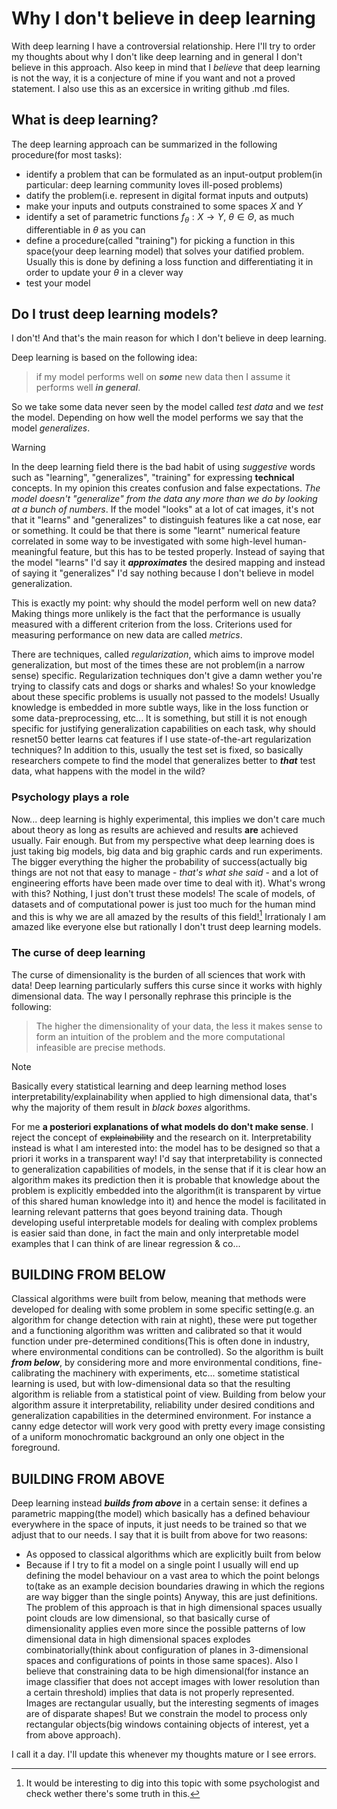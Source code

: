 # Why I don't believe in deep learning

With deep learning I have a controversial relationship. Here I'll try to order my thoughts about why I don't like deep learning and
in general I don't believe in this approach. Also keep in mind that I _believe_ that deep learning is not the way, it is a conjecture of mine if you want and not a proved statement. I also use this as an excersice in writing github .md files.

## What is deep learning?

The deep learning approach can be summarized in the following procedure(for most tasks):

- identify a problem that can be formulated as an input-output problem(in particular: deep learning community loves ill-posed problems)
- datify the problem(i.e. represent in digital format inputs and outputs)
- make your inputs and outputs constrained to some spaces $X$ and $Y$
- identify a set of parametric functions $f_{\theta}: X \to Y$, $\theta \in \Theta$, as much differentiable in $\theta$ as you can
- define a procedure(called "training") for picking a function in this space(your deep learning model) that solves your datified problem. Usually this is done by defining a loss function and differentiating it in order to update your $\theta$ in a clever way
- test your model

## Do I trust deep learning models?

I don't! And that's the main reason for which I don't believe in deep learning.

Deep learning is based on the following idea:

> if my model performs well on **_some_** new data then I assume it performs well **_in general_**.

So we take some data never seen by the model called _test data_ and we _test_ the model. Depending on how well the model performs we say that the model _generalizes_.

> [!WARNING]
> In the deep learning field there is the bad habit of using _suggestive_ words such as "learning", "generalizes", "training" for expressing **technical** concepts. In my opinion this creates confusion and false expectations. _The model doesn't "generalize" from the data any more than we do by looking at a bunch of numbers_. If the model "looks" at a lot of cat images, it's not that it "learns" and "generalizes" to distinguish features like a cat nose, ear or something. It could be that there is some "learnt" numerical feature correlated in some way to be investigated with some high-level human-meaningful feature, but this has to be tested properly. Instead of saying that the model "learns" I'd say it **_approximates_** the desired mapping and instead of saying it "generalizes" I'd say nothing because I don't believe in model generalization.

This is exactly my point: why should the model perform well on new data? Making things more unlikely is the fact that the performance is usually measured with a different criterion from the loss. Criterions used for measuring performance on new data are called _metrics_.

There are techniques, called _regularization_, which aims to improve model generalization, but most of the times these are not problem(in a narrow sense) specific. Regularization techniques don't give a damn wether you're trying to classify cats and dogs or sharks and whales! So your knowledge about these specific problems is usually not passed to the models! Usually knowledge is embedded in more subtle ways, like in the loss function or some data-preprocessing, etc... It is something, but still it is not enough specific for justifying generalization capabilities on each task, why should resnet50 better learns cat features if I use state-of-the-art regularization techniques? In addition to this, usually the test set is fixed, so basically researchers compete to find the model that generalizes better to **_that_** test data, what happens with the model in the wild?

### Psychology plays a role

Now... deep learning is highly experimental, this implies we don't care much about theory as long as results are achieved and results **are** achieved usually. Fair enough. But from my perspective what deep learning does is just taking big models, big data and big graphic cards and run experiments. The bigger everything the higher the probability of success(actually big things are not not that easy to manage - _that's what she said_ - and a lot of engineering efforts have been made over time to deal with it). What's wrong with this? Nothing, I just don't trust these models! The scale of models, of datasets and of computational power is just too much for the human mind and this is why we are all amazed by the results of this field![^1]
Irrationaly I am amazed like everyone else but rationally I don't trust deep learning models.

[^1]: It would be interesting to dig into this topic with some psychologist and check wether there's some truth in this.

### The curse of deep learning

The curse of dimensionality is the burden of all sciences that work with data! Deep learning particularly suffers this curse since it works with highly dimensional data.
The way I personally rephrase this principle is the following:

> The higher the dimensionality of your data, the less it makes sense to form an intuition of the problem and the more computational infeasible are precise methods.

> [!NOTE]
> Basically every statistical learning and deep learning method loses interpretability/explainability when applied to high dimensional data, that's why the majority of them result in _black boxes_ algorithms.

For me **a posteriori explanations of what models do don't make sense**. I reject the concept of ~~explainability~~ and the research on it. Interpretability instead is what I am interested into: the model has to be designed so that a priori it works in a transparent way! I'd say that interpretability is connected to generalization capabilities of models, in the sense that if it is clear how an algorithm makes its prediction then it is probable that knowledge about the problem is explicitly embedded into the algorithm(it is transparent by virtue of this shared human knowledge into it) and hence the model is facilitated in learning relevant patterns that goes beyond training data. Though developing useful interpretable models for dealing with complex problems is easier said than done, in fact the main and only interpretable model examples that I can think of are linear regression & co...

## BUILDING FROM BELOW

Classical algorithms were built from below, meaning that methods were developed for dealing with some problem in some specific setting(e.g. an algorithm for change detection with rain at night), these were put together and a functioning algorithm was written and calibrated so that it would function under pre-determined conditions(This is often done in industry, where environmental conditions can be controlled). So the algorithm is built **_from below_**, by considering more and more environmental conditions, fine-calibrating the machinery with experiments, etc... sometime statistical learning is used, but with low-dimensional data so that the resulting algorithm is reliable from a statistical point of view.
Building from below your algorithm assure it interpretability, reliability under desired conditions and generalization capabilities in the determined environment. For instance a canny edge detector will work very good with pretty every image consisting of a uniform monochromatic background an only one object in the foreground.

## BUILDING FROM ABOVE

Deep learning instead **_builds from above_** in a certain sense: it defines a parametric mapping(the model) which basically has a defined behaviour everywhere in the space of inputs, it just needs to be trained so that we adjust that to our needs. I say that it is built from above for two reasons:

- As opposed to classical algorithms which are explicitly built from below
- Because if I try to fit a model on a single point I usually will end up defining the model behaviour on a vast area to which the point belongs to(take as an example decision boundaries drawing in which the regions are way bigger than the single points)
  Anyway, this are just definitions. The problem of this approach is that in high dimensional spaces usually point clouds are low dimensional, so that basically curse of dimensionality applies even more since the possible patterns of low dimensional data in high dimensional spaces explodes combinatorially(think about configuration of planes in 3-dimensional spaces and configurations of points in those same spaces). Also I believe that constraining data to be high dimensional(for instance an image classifier that does not accept images with lower resolution than a certain threshold) implies that data is not properly represented. Images are rectangular usually, but the interesting segments of images are of disparate shapes! But we constrain the model to process only rectangular objects(big windows containing objects of interest, yet a from above approach).

I call it a day.
I'll update this whenever my thoughts mature or I see errors.
